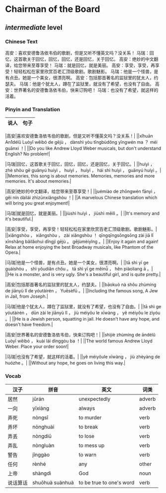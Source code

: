 # Chairman of the Board
## *intermediate* level

### Chinese Text
高安：喜欢安德鲁洛依韦伯的歌剧，但是又听不懂英文吗？没关系！
马瑞：回忆，这首歌关于回忆，回忆，回忆，还是回忆，关于回忆。
高安：绝妙的中文翻译，给您带来至尊享受！
马瑞：就是回忆，就是美丽。
高安：享受，享受，再享受！轻轻松松在家里欣赏百老汇顶级歌剧。歌剧魅影。
马瑞：他是一个怪兽，是有点丑。她是一个美女，很漂亮啊。
高安：包括那首著名的监狱里的犹太人，约瑟夫。
马瑞：他是个犹太人，蹲在了监狱里，就没有了希望，也没有了自由。
高安：世界著名的安德鲁洛依韦伯，快来订购吧！
马瑞：也没有了希望，就这样的活着。

### Pinyin and Translation
|说人|句子|
|----|----|

|高安|喜欢安德鲁洛依韦伯的歌剧，但是又听不懂英文吗？没关系！|
||xǐhuān An1délǔ Luòyī wěibó de gējù ， dànshì yòu tīngbùdǒng yīngwén ma ？ méi guānxi ！|
||Do you like Andrew Lloyd Weber musicals, but don't understand English? No problem!|

|马瑞|回忆，这首歌关于回忆，回忆，回忆，还是回忆，关于回忆。|
||huíyì ， zhè shǒu gē guānyú huíyì ， huíyì ， huíyì ， hái shì huíyì ， guānyú huíyì 。|
||Memories, this song is about memories. Memories, memories and more memories. It's about memories.|

|高安|绝妙的中文翻译，给您带来至尊享受！|
||juémiào de zhōngwén fānyì ， gěi nín dàilái zhìzūnxiǎngshòu ！|
||A marvelous Chinese translation which will bring you great enjoyment!|

|马瑞|就是回忆，就是美丽。|
||jiùshì huíyì ， jiùshì měilì 。|
||It's memory and it's beautiful.|

|高安|享受，享受，再享受！轻轻松松在家里欣赏百老汇顶级歌剧。歌剧魅影。|
||xiǎngshòu ， xiǎngshòu ， zài xiǎngshòu ！ qīngqīngsōngsōng zài jiā lǐ xīnshǎng bǎilǎohuì dǐngjí gējù 。 gējùmèiyǐng 。|
||Enjoy it again and again! Relax at home enjoying the best Broadway musicals, like Phantom of the Opera.|

|马瑞|他是一个怪兽，是有点丑。她是一个美女，很漂亮啊。|
||tā shì yī ge guàishòu ， shì yǒudiǎn chǒu 。 tā shì yī ge měinǚ ， hěn piàoliang ā 。|
||He is a monster, and is very ugly. She's a beautiful girl, and is quite pretty.|

|高安|包括那首著名的监狱里的犹太人，约瑟夫。|
||bāokuò nà shǒu zhùmíng de jiānyù lǐ de yóutàirén ， Yuēsèfū 。|
||Including the famous song, A Jew in Jail, from Joseph.|

|马瑞|他是个犹太人，蹲在了监狱里，就没有了希望，也没有了自由。|
||tā shì ge yóutàirén ， dūn zài le jiānyù lǐ ， jiù méiyǒu le xīwàng ， yě méiyǒu le zìyóu 。|
||He is a Jewish person, squatting in jail. He doesn't have any hope, and doesn't have freedom.|

|高安|世界著名的安德鲁洛依韦伯，快来订购吧！|
||shìjiè zhùmíng de āndélǔ Luòyī wěibó ， kuài lái dìnggòu ba ！|
||The world famous Andrew Lloyd Weber. Place your order soon!|

|马瑞|也没有了希望，就这样的活着。|
||yě méiyǒule xīwàng ， jiù zhèyàng de huózhe 。|
||Without any hope, he goes on living this way.|
### Vocab
|汉子|拼音|英文|词类|
|----|----|----|----|
|居然|jūrán|unexpectedly|adverb|
|一向|yīxiàng|always|adverb|
|弄死|nòngsǐ|to murder|verb|
|弄坏|nònghuài|to break|verb|
|弄丢|nòngdiū|to lose|verb|
|弄乱|nòngluàn|to mess up|verb|
|警告|jǐnggào|to warn|verb|
|任何|rènhé|any|other|
|上帝|shàngdì|God|noun|
|说话算话|shuōhuà suànhuà|to be true to one's word|verb|